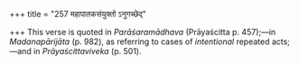 +++
title = "257 महापातकसंयुक्तो ऽनुगच्छेद्"

+++
This verse is quoted in *Parāśaramādhava* (Prāyaścitta p. 457);—in
*Madanapārijāta* (p. 982), as referring to cases of *intentional*
repeated acts;—and in *Prāyaścittaviveka* (p. 501).
